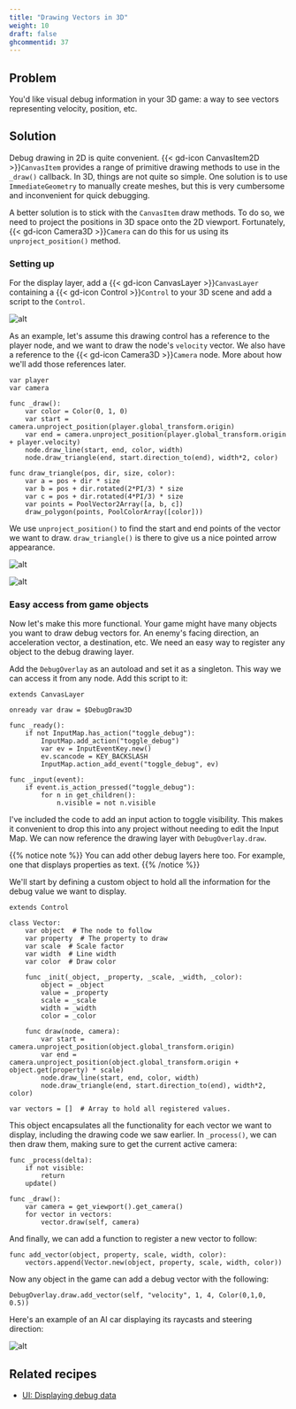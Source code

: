 ```yaml
---
title: "Drawing Vectors in 3D"
weight: 10
draft: false
ghcommentid: 37
---
```


## Problem

You'd like visual debug information in your 3D game: a way to see vectors representing velocity, position, etc.

## Solution

Debug drawing in 2D is quite convenient. {{< gd-icon CanvasItem2D >}}`CanvasItem` provides a range of primitive drawing methods to use in the `_draw()` callback. In 3D, things are not quite so simple. One solution is to use `ImmediateGeometry` to manually create meshes, but this is very cumbersome and inconvenient for quick debugging.

A better solution is to stick with the `CanvasItem` draw methods. To do so, we need to project the positions in 3D space onto the 2D viewport. Fortunately, {{< gd-icon Camera3D >}}`Camera` can do this for us using its `unproject_position()` method.

### Setting up

For the display layer, add a {{< gd-icon CanvasLayer >}}`CanvasLayer` containing a {{< gd-icon Control >}}`Control` to your 3D scene and add a script to the `Control`.

![alt](/3.x/img/3d_debug_03.png)

As an example, let's assume this drawing control has a reference to the player node, and we want to draw the node's `velocity` vector. We also have a reference to the {{< gd-icon Camera3D >}}`Camera` node. More about how we'll add those references later.

```gdscript
var player
var camera

func _draw():
    var color = Color(0, 1, 0)
    var start = camera.unproject_position(player.global_transform.origin)
    var end = camera.unproject_position(player.global_transform.origin + player.velocity)
    node.draw_line(start, end, color, width)
    node.draw_triangle(end, start.direction_to(end), width*2, color)

func draw_triangle(pos, dir, size, color):
    var a = pos + dir * size
    var b = pos + dir.rotated(2*PI/3) * size
    var c = pos + dir.rotated(4*PI/3) * size
    var points = PoolVector2Array([a, b, c])
    draw_polygon(points, PoolColorArray([color]))
```

We use `unproject_position()` to find the start and end points of the vector we want to draw. `draw_triangle()` is there to give us a nice pointed arrow appearance.

![alt](/3.x/img/3d_debug_01.png)

![alt](/3.x/img/3d_debug_02.png)

### Easy access from game objects

Now let's make this more functional. Your game might have many objects you want to draw debug vectors for. An enemy's facing direction, an acceleration vector, a destination, etc. We need an easy way to register any object to the debug drawing layer.

Add the `DebugOverlay` as an autoload and set it as a singleton. This way we can access it from any node. Add this script to it:

```gdscript
extends CanvasLayer

onready var draw = $DebugDraw3D

func _ready():
    if not InputMap.has_action("toggle_debug"):
        InputMap.add_action("toggle_debug")
        var ev = InputEventKey.new()
        ev.scancode = KEY_BACKSLASH
        InputMap.action_add_event("toggle_debug", ev)

func _input(event):
    if event.is_action_pressed("toggle_debug"):
        for n in get_children():
            n.visible = not n.visible
```

I've included the code to add an input action to toggle visibility. This makes it convenient to drop this into any project without needing to edit the Input Map. We can now reference the drawing layer with `DebugOverlay.draw`.

{{% notice note %}}
You can add other debug layers here too. For example, one that displays properties as text.
{{% /notice %}}

We'll start by defining a custom object to hold all the information for the debug value we want to display.

```gdscript
extends Control

class Vector:
    var object  # The node to follow
    var property  # The property to draw
    var scale  # Scale factor
    var width  # Line width
    var color  # Draw color

    func _init(_object, _property, _scale, _width, _color):
        object = _object
        value = _property
        scale = _scale
        width = _width
        color = _color

    func draw(node, camera):
        var start = camera.unproject_position(object.global_transform.origin)
        var end = camera.unproject_position(object.global_transform.origin + object.get(property) * scale)
        node.draw_line(start, end, color, width)
        node.draw_triangle(end, start.direction_to(end), width*2, color)

var vectors = []  # Array to hold all registered values.
```

This object encapsulates all the functionality for each vector we want to display, including the drawing code we saw earlier. In `_process()`, we can then draw them, making sure to get the current active camera:

```gdscript
func _process(delta):
    if not visible:
        return
    update()

func _draw():
    var camera = get_viewport().get_camera()
    for vector in vectors:
        vector.draw(self, camera)
```

And finally, we can add a function to register a new vector to follow:

```gdscript
func add_vector(object, property, scale, width, color):
    vectors.append(Vector.new(object, property, scale, width, color))
```

Now any object in the game can add a debug vector with the following:

```gdscript
DebugOverlay.draw.add_vector(self, "velocity", 1, 4, Color(0,1,0, 0.5))
```

Here's an example of an AI car displaying its raycasts and steering direction:

![alt](/3.x/img/3d_debug_04.gif)

## Related recipes

- [UI: Displaying debug data](/3.x/ui/debug_overlay)